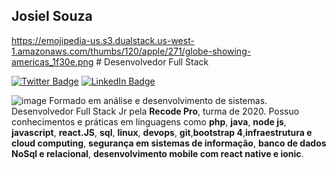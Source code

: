 ## Josiel Souza

https://emojipedia-us.s3.dualstack.us-west-1.amazonaws.com/thumbs/120/apple/271/globe-showing-americas_1f30e.png # Desenvolvedor Full Stack 
  


[![Twitter Badge](https://img.shields.io/badge/-@josielsouzadej1-6495ED?style=flat-square&labelColor=6495ED&logo=twitter&logoColor=white&link=https://twitter.com/josielsouzadej1)](https://twitter.com/josielsouzadej1)
[![LinkedIn Badge](https://img.shields.io/badge/-Josielsouza-6495ED?style=flat-square&labelColor=6495ED&logo=linkedin&logoColor=white&link=https://www.linkedin.com/in/josiel-souza/)](https://www.linkedin.com/in/josiel-souza/)

![image](https://user-images.githubusercontent.com/39929715/110889762-8539db00-82cd-11eb-9b79-58c1bcbf260c.png) Formado em análise e desenvolvimento de sistemas.
Desenvolvedor Full Stack Jr pela **Recode Pro**, turma de 2020.
Possuo conhecimentos e práticas em linguagens como **php**, **java**, **node js**, **javascript**, **react.JS**, **sql**, **linux**, **devops**, **git**,**bootstrap 4**,**infraestrutura e cloud computing**, **segurança em sistemas de informação**, **banco de dados NoSql e relacional**, **desenvolvimento mobile com react native e ionic**.


